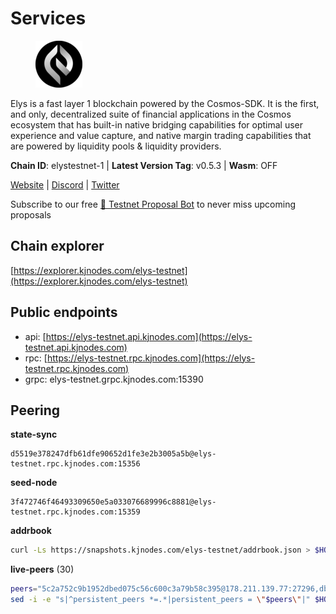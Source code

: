 # Services

<figure><img src="https://raw.githubusercontent.com/kj89/cosmos-images/main/logos/elys.png" alt=""><figcaption></figcaption></figure>

Elys is a fast layer 1 blockchain powered by the Cosmos-SDK.  It is the first, and only, decentralized suite of financial  applications in the Cosmos ecosystem that has built-in native  bridging capabilities for optimal user experience and value  capture, and native margin trading capabilities that are  powered by liquidity pools & liquidity providers.

**Chain ID**: elystestnet-1 | **Latest Version Tag**: v0.5.3 | **Wasm**: OFF

[Website](https://elys.network) | [Discord](https://discord.gg/R9Gr6Vh7vC) | [Twitter](https://twitter.com/elys_network)



Subscribe to our free [🤖 Testnet Proposal Bot](https://t.me/kjnodes_testnet_proposal_bot) to never miss upcoming proposals


## Chain explorer
[https://explorer.kjnodes.com/elys-testnet](https://explorer.kjnodes.com/elys-testnet)

## Public endpoints

* api: [https://elys-testnet.api.kjnodes.com](https://elys-testnet.api.kjnodes.com)
* rpc: [https://elys-testnet.rpc.kjnodes.com](https://elys-testnet.rpc.kjnodes.com)
* grpc: elys-testnet.grpc.kjnodes.com:15390

## Peering

**state-sync**

```text
d5519e378247dfb61dfe90652d1fe3e2b3005a5b@elys-testnet.rpc.kjnodes.com:15356
```

**seed-node**

```text
3f472746f46493309650e5a033076689996c8881@elys-testnet.rpc.kjnodes.com:15359
```

**addrbook**
```bash
curl -Ls https://snapshots.kjnodes.com/elys-testnet/addrbook.json > $HOME/.elys/config/addrbook.json
```

**live-peers** (30)
```bash
peers="5c2a752c9b1952dbed075c56c600c3a79b58c395@178.211.139.77:27296,db03e6915cad62b2646ae72566ed19074a7707b6@95.217.144.107:22056,d9f2e28e398d42fe7ca8ed322ee168b3e867bc95@65.108.199.222:34656,a346d8325a9c3cd40e32236eb6de031d1a2d895e@95.217.107.96:26156,01aaf7bce61622ab4f2f6cedbc57fa3aa5d3cf3c@167.235.1.101:26676,0ea4e8352215aad85ff33a20a3bf4acf49070662@64.226.117.34:21956,8aa0021c45a64f736e2192f5e520c768bc9fbae2@46.101.132.190:26656,1cd3163afca4ad48949afdf6f18133fd3181e303@65.108.40.46:57656,508de9a9fa1ba8613836624c74a7a921dedf598b@116.202.85.52:2236,09bf7359f3d2b8ef05d328d89019204d6627f4a4@94.16.117.238:24656,1092d9a9508053d6936661ebc5708d0d8d360e3e@193.26.159.34:10656,8dd419e6ed9117dbc793a1a59f7eca3d2c615fb3@65.109.157.236:60556,587e0c84a487b2e0782e5d9b80ded838db9512b9@78.110.161.68:26656,b06c8ad5bb82d577acd0060242e225980db88377@65.108.225.70:26656,ae7191b2b922c6a59456588c3a262df518b0d130@65.108.231.124:38656,15263a87a09f90ba71d35cbddf17ff5178e9b133@65.21.225.10:40656,78aa6b222ae1f619bef03a9d98cb958dfcccc3a8@46.4.5.45:22056,609c64cc50fb4ebbe7cae3347545d3950ea2c018@65.108.195.29:23656,cdf9ae8529aa00e6e6703b28f3dcfdd37e07b27c@37.187.154.66:26656,6b47fa2a93928cbe736853849887f111668d20a7@65.109.175.192:26656,fc5a323a8c57393e84902e832a75f15bd0b898b2@84.46.242.124:53656,b311e76cf8f66f52d144e1640471d49845c71ff9@108.175.1.36:21956,dc06b3547cf81c40c931a748679ce22161e5ac43@148.113.6.121:19656,d5519e378247dfb61dfe90652d1fe3e2b3005a5b@65.109.68.190:15356,00c65e06302fb35a1064d9aa4e528aaf98925aa8@65.108.105.48:22056,3f30f68cb08e4dae5dd76c5ce77e6e1a15084346@212.95.51.215:56656,89c4d6fa66c4e4517742e564cd6ba1532496fd43@65.108.108.52:32656,d986a31287d999efa5f7962d363cec25de6c45e0@65.21.134.243:26675,fec2dfd0a7e0e174e90755eb60c750f5ccc43b40@199.175.98.115:53656,e4b07652c318b08357e5796431982169789ce2c5@159.65.32.10:21956"
sed -i -e "s|^persistent_peers *=.*|persistent_peers = \"$peers\"|" $HOME/.elys/config/config.toml
```
